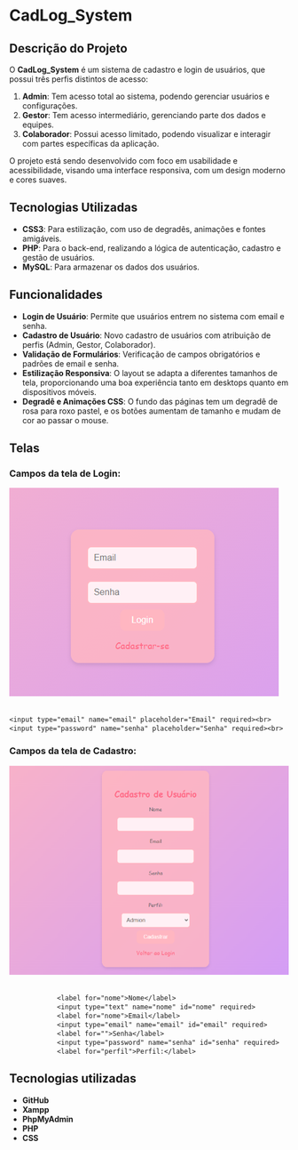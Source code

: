 # CadLog_System

## Descrição do Projeto

O **CadLog_System** é um sistema de cadastro e login de usuários, que possui três perfis distintos de acesso:

1. **Admin**: Tem acesso total ao sistema, podendo gerenciar usuários e configurações.
2. **Gestor**: Tem acesso intermediário, gerenciando parte dos dados e equipes.
3. **Colaborador**: Possui acesso limitado, podendo visualizar e interagir com partes específicas da aplicação.

O projeto está sendo desenvolvido com foco em usabilidade e acessibilidade, visando uma interface responsiva, com um design moderno e cores suaves.

## Tecnologias Utilizadas

- **CSS3**: Para estilização, com uso de degradês, animações e fontes amigáveis.
- **PHP**: Para o back-end, realizando a lógica de autenticação, cadastro e gestão de usuários.
- **MySQL**: Para armazenar os dados dos usuários.

## Funcionalidades

- **Login de Usuário**: Permite que usuários entrem no sistema com email e senha.
- **Cadastro de Usuário**: Novo cadastro de usuários com atribuição de perfis (Admin, Gestor, Colaborador).
- **Validação de Formulários**: Verificação de campos obrigatórios e padrões de email e senha.
- **Estilização Responsiva**: O layout se adapta a diferentes tamanhos de tela, proporcionando uma boa experiência tanto em desktops quanto em dispositivos móveis.
- **Degradê e Animações CSS**: O fundo das páginas tem um degradê de rosa para roxo pastel, e os botões aumentam de tamanho e mudam de cor ao passar o mouse.

## Telas


### Campos da tela de Login:
![imagem2](img/login.png)  

```

<input type="email" name="email" placeholder="Email" required><br>
<input type="password" name="senha" placeholder="Senha" required><br>

```

### Campos da tela de Cadastro:
![imagem2](img/cadastro.png)

```

            <label for="nome">Nome</label>
            <input type="text" name="nome" id="nome" required>
            <label for="nome">Email</label>
            <input type="email" name="email" id="email" required>
            <label for="">Senha</label>
            <input type="password" name="senha" id="senha" required>
            <label for="perfil">Perfil:</label>  

```

## Tecnologias utilizadas

- **GitHub**
- **Xampp**
- **PhpMyAdmin**
- **PHP**
- **CSS**

